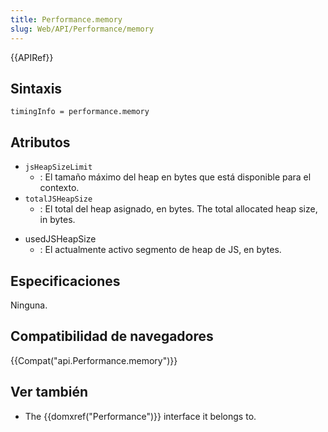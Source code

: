 ```yaml
---
title: Performance.memory
slug: Web/API/Performance/memory
---
```


{{APIRef}}

## Sintaxis

```
timingInfo = performance.memory
```

## Atributos

- `jsHeapSizeLimit`
  - : El tamaño máximo del heap en bytes que está disponible para el contexto.
- `totalJSHeapSize`
  - : El total del heap asignado, en bytes. The total allocated heap size, in bytes.

<!---->

- usedJSHeapSize
  - : El actualmente activo segmento de heap de JS, en bytes.

## Especificaciones

Ninguna.

## Compatibilidad de navegadores

{{Compat("api.Performance.memory")}}

## Ver también

- The {{domxref("Performance")}} interface it belongs to.
